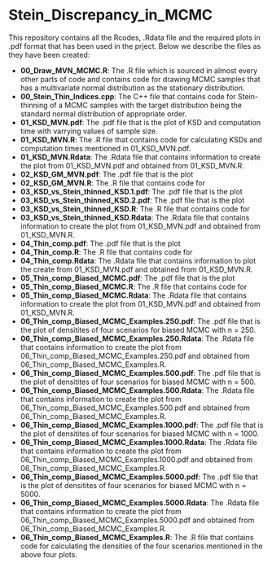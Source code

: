 # Stein_Discrepancy_in_MCMC

This repository contains all the Rcodes, .Rdata file and the required plots in .pdf format that has been used in the prject. Below we describe the files as they have been created:

* **00_Draw_MVN_MCMC.R**: The .R file which is sourced in almost every other parts of code and contains code for drawing MCMC samples that has a multivariate normal distribution as the stationary distribution.
* **00_Stein_Thin_Indices.cpp**: The C++ file that contains code for Stein-thinning of a MCMC samples with the target distribution being the standard normal distribution of appropriate order.
* **01_KSD_MVN.pdf**: The .pdf file that is the plot of KSD and computation time with varrying values of sample size.
* **01_KSD_MVN.R**: The .R file that contains code for calculating KSDs and computation times mentioned in 01_KSD_MVN.pdf.
* **01_KSD_MVN.Rdata**: The .Rdata file that contains information to create the plot from 01_KSD_MVN.pdf and obtained from 01_KSD_MVN.R.
* **02_KSD_GM_MVN.pdf**: The .pdf file that is the plot 
* **02_KSD_GM_MVN.R**: The .R file that contains code for
* **03_KSD_vs_Stein_thinned_KSD.1.pdf**: The .pdf file that is the plot
* **03_KSD_vs_Stein_thinned_KSD.2.pdf**: The .pdf file that is the plot
* **03_KSD_vs_Stein_thinned_KSD.R**: The .R file that contains code for
* **03_KSD_vs_Stein_thinned_KSD.Rdata**: The .Rdata file that contains information to create the plot from 01_KSD_MVN.pdf and obtained from 01_KSD_MVN.R.
* **04_Thin_comp.pdf**: The .pdf file that is the plot
* **04_Thin_comp.R**: The .R file that contains code for
* **04_Thin_comp.Rdata**: The .Rdata file that contains information to plot the create from 01_KSD_MVN.pdf and obtained from 01_KSD_MVN.R.
* **05_Thin_comp_Biased_MCMC.pdf**: The .pdf file that is the plot
* **05_Thin_comp_Biased_MCMC.R**: The .R file that contains code for
* **05_Thin_comp_Biased_MCMC.Rdata**: The .Rdata file that contains information to create the plot from 01_KSD_MVN.pdf and obtained from 01_KSD_MVN.R.
* **06_Thin_comp_Biased_MCMC_Examples.250.pdf**: The .pdf file that is the plot of densitites of four scenarios for biased MCMC with n = 250.
* **06_Thin_comp_Biased_MCMC_Examples.250.Rdata**: The .Rdata file that contains information to create the plot from 06_Thin_comp_Biased_MCMC_Examples.250.pdf and obtained from 06_Thin_comp_Biased_MCMC_Examples.R.
* **06_Thin_comp_Biased_MCMC_Examples.500.pdf**: The .pdf file that is the plot of densitites of four scenarios for biased MCMC with n = 500.
* **06_Thin_comp_Biased_MCMC_Examples.500.Rdata**: The .Rdata file that contains information to create the plot from 06_Thin_comp_Biased_MCMC_Examples.500.pdf and obtained from 06_Thin_comp_Biased_MCMC_Examples.R.
* **06_Thin_comp_Biased_MCMC_Examples.1000.pdf**: The .pdf file that is the plot of densitites of four scenarios for biased MCMC with n = 1000.
* **06_Thin_comp_Biased_MCMC_Examples.1000.Rdata**: The .Rdata file that contains information to create the plot from 06_Thin_comp_Biased_MCMC_Examples.1000.pdf and obtained from 06_Thin_comp_Biased_MCMC_Examples.R.
* **06_Thin_comp_Biased_MCMC_Examples.5000.pdf**: The .pdf file that is the plot of densitites of four scenarios for biased MCMC with n = 5000.
* **06_Thin_comp_Biased_MCMC_Examples.5000.Rdata**: The .Rdata file that contains information to create the plot from 06_Thin_comp_Biased_MCMC_Examples.5000.pdf and obtained from 06_Thin_comp_Biased_MCMC_Examples.R.
* **06_Thin_comp_Biased_MCMC_Examples.R**: The .R file that contains code for calculating the densities of the four scenarios mentioned in the above four plots.

